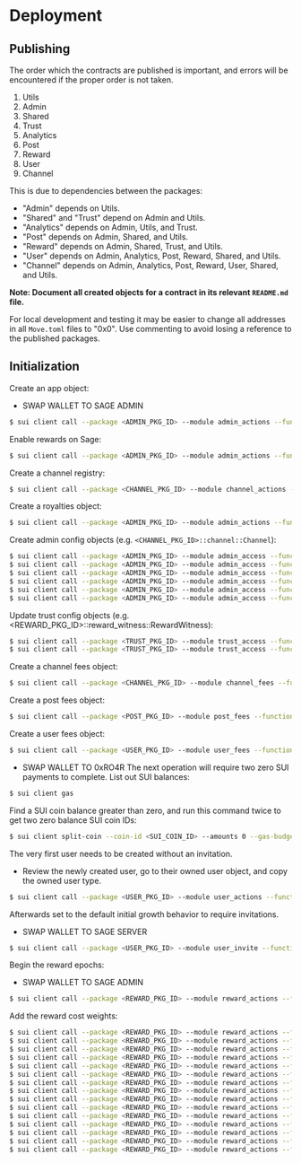 # Deployment

## Publishing

The order which the contracts are published is important, and errors will be encountered if the proper order is not taken.

1. Utils
2. Admin
3. Shared
4. Trust
5. Analytics
6. Post
7. Reward
8. User
9. Channel

This is due to dependencies between the packages:

- "Admin" depends on Utils.
- "Shared" and "Trust" depend on Admin and Utils.
- "Analytics" depends on Admin, Utils, and Trust.
- "Post" depends on Admin, Shared, and Utils.
- "Reward" depends on Admin, Shared, Trust, and Utils.
- "User" depends on Admin, Analytics, Post, Reward, Shared, and Utils.
- "Channel" depends on Admin, Analytics, Post, Reward, User, Shared, and Utils.

**Note: Document all created objects for a contract in its relevant `README.md` file.**

For local development and testing it may be easier to change all addresses in all `Move.toml` files to "0x0". Use commenting to avoid losing a reference to the published packages.

## Initialization

Create an app object:

- SWAP WALLET TO SAGE ADMIN

```sh
$ sui client call --package <ADMIN_PKG_ID> --module admin_actions --function create_app_as_admin --args <ADMIN_CAP_ID> <APP_REGISTRY_ID> sage
```

Enable rewards on Sage:

```sh
$ sui client call --package <ADMIN_PKG_ID> --module admin_actions --function update_app_rewards --args <REWARD_CAP_ID> <APP_ID> true
```

Create a channel registry:

```sh
$ sui client call --package <CHANNEL_PKG_ID> --module channel_actions --function create_registry --args <APP_CHANNEL_REG_ID> <APP_ID>
```

Create a royalties object:

```sh
$ sui client call --package <ADMIN_PKG_ID> --module admin_actions --function create_royalties --type-args 0x2::sui::SUI --args <FEE_CAP_ID> <APP_ID> 0 0x083819196bd7923be95bba14ab1f89931dc392a0d41c71a3eb5e2e9ad914acc9 0 0x083819196bd7923be95bba14ab1f89931dc392a0d41c71a3eb5e2e9ad914acc9
```

Create admin config objects (e.g. `<CHANNEL_PKG_ID>::channel::Channel`):

```sh
$ sui client call --package <ADMIN_PKG_ID> --module admin_access --function create_channel_config --type-args <CHANNEL_TYPE> --args <ADMIN_CAP_ID>
$ sui client call --package <ADMIN_PKG_ID> --module admin_access --function create_channel_witness_config --type-args <CHANNEL_WITNESS_TYPE> --args <ADMIN_CAP_ID>
$ sui client call --package <ADMIN_PKG_ID> --module admin_access --function create_group_witness_config --type-args <GROUP_WITNESS_TYPE> --args <ADMIN_CAP_ID>
$ sui client call --package <ADMIN_PKG_ID> --module admin_access --function create_owned_user_config --type-args <OWNED_USER_TYPE> --args <ADMIN_CAP_ID>
$ sui client call --package <ADMIN_PKG_ID> --module admin_access --function create_shared_user_config --type-args <SHARED_USER_TYPE> --args <ADMIN_CAP_ID>
$ sui client call --package <ADMIN_PKG_ID> --module admin_access --function create_user_witness_config --type-args <USER_WITNESS_TYPE> --args <ADMIN_CAP_ID>
```

Update trust config objects (e.g. <REWARD_PKG_ID>::reward_witness::RewardWitness):

```sh
$ sui client call --package <TRUST_PKG_ID> --module trust_access --function update_governance_witness --type-args <GOVERNANCE_WITNESS_TYPE> --args <ADMIN_CAP_ID> <GOVERNANCE_WITNESS_CONFIG_ID>
$ sui client call --package <TRUST_PKG_ID> --module trust_access --function update_reward_witness --type-args <REWARD_WITNESS_TYPE> --args <ADMIN_CAP_ID> <REWARD_WITNESS_CONFIG_ID>
```

Create a channel fees object:

```sh
$ sui client call --package <CHANNEL_PKG_ID> --module channel_fees --function create --type-args 0x2::sui::SUI --args <FEE_CAP_ID> <APP_ID> 0 0 0 0 0 0 0 0 0 0 0 0 0 0
```

Create a post fees object:

```sh
$ sui client call --package <POST_PKG_ID> --module post_fees --function create --type-args 0x2::sui::SUI --args <FEE_CAP_ID> <APP_ID> 0 0 0 0
```

Create a user fees object:

```sh
$ sui client call --package <USER_PKG_ID> --module user_fees --function create --type-args 0x2::sui::SUI --args <FEE_CAP_ID> <APP_ID> 0 0 0 0 0 0 0 0 0 0 0 0 0 0 0 0
```

- SWAP WALLET TO 0xRO4R
The next operation will require two zero SUI payments to complete. List out SUI balances:

```sh
$ sui client gas
```

Find a SUI coin balance greater than zero, and run this command twice to get two zero balance SUI coin IDs:

```sh
$ sui client split-coin --coin-id <SUI_COIN_ID> --amounts 0 --gas-budget 10000000
```

The very first user needs to be created without an invitation.

- Review the newly created user, go to their owned user object, and copy the owned user type.

```sh
$ sui client call --package <USER_PKG_ID> --module user_actions --function create --type-args 0x2::sui::SUI --args 0x6 <INVITE_CONFIG_ID> <USER_REG_ID> <USER_INVITE_REG_ID> <USER_FEE_ID> '[]' '[]' 0 0 "User 0x1 where authentic voices thrive without permission." "0xRO4R" <ZERO_BALANCE_COIN_ID_1> <ZERO_BALANCE_COIN_ID_2>
```

Afterwards set to the default initial growth behavior to require invitations.

- SWAP WALLET TO SAGE SERVER

```sh
$ sui client call --package <USER_PKG_ID> --module user_invite --function set_invite_config --args <INVITE_CAP_ID> <INVITE_CONFIG_ID> true
```

Begin the reward epochs:

- SWAP WALLET TO SAGE ADMIN

```sh
$ sui client call --package <REWARD_PKG_ID> --module reward_actions --function start_epochs --args <REWARD_CAP_ID> 0x6 <REWARD_COST_WEIGHTS_REG_ID>
```

Add the reward cost weights:

```sh
$ sui client call --package <REWARD_PKG_ID> --module reward_actions --function add_weight --args <REWARD_CAP_ID> <REWARD_COST_WEIGHTS_REG_ID> "channel-created" 1000000
$ sui client call --package <REWARD_PKG_ID> --module reward_actions --function add_weight --args <REWARD_CAP_ID> <REWARD_COST_WEIGHTS_REG_ID> "channel-followed" 1000000
$ sui client call --package <REWARD_PKG_ID> --module reward_actions --function add_weight --args <REWARD_CAP_ID> <REWARD_COST_WEIGHTS_REG_ID> "channel-text-posts" 1000000
$ sui client call --package <REWARD_PKG_ID> --module reward_actions --function add_weight --args <REWARD_CAP_ID> <REWARD_COST_WEIGHTS_REG_ID> "followed-channel" 1000000
$ sui client call --package <REWARD_PKG_ID> --module reward_actions --function add_weight --args <REWARD_CAP_ID> <REWARD_COST_WEIGHTS_REG_ID> "comment-given" 1000000
$ sui client call --package <REWARD_PKG_ID> --module reward_actions --function add_weight --args <REWARD_CAP_ID> <REWARD_COST_WEIGHTS_REG_ID> "comment-received" 1000000
$ sui client call --package <REWARD_PKG_ID> --module reward_actions --function add_weight --args <REWARD_CAP_ID> <REWARD_COST_WEIGHTS_REG_ID> "favorited-post" 1000000
$ sui client call --package <REWARD_PKG_ID> --module reward_actions --function add_weight --args <REWARD_CAP_ID> <REWARD_COST_WEIGHTS_REG_ID> "followed-user" 1000000
$ sui client call --package <REWARD_PKG_ID> --module reward_actions --function add_weight --args <REWARD_CAP_ID> <REWARD_COST_WEIGHTS_REG_ID> "liked-post" 1000000
$ sui client call --package <REWARD_PKG_ID> --module reward_actions --function add_weight --args <REWARD_CAP_ID> <REWARD_COST_WEIGHTS_REG_ID> "post-favorited" 1000000
$ sui client call --package <REWARD_PKG_ID> --module reward_actions --function add_weight --args <REWARD_CAP_ID> <REWARD_COST_WEIGHTS_REG_ID> "post-liked" 1000000
$ sui client call --package <REWARD_PKG_ID> --module reward_actions --function add_weight --args <REWARD_CAP_ID> <REWARD_COST_WEIGHTS_REG_ID> "profile-created" 1000000
$ sui client call --package <REWARD_PKG_ID> --module reward_actions --function add_weight --args <REWARD_CAP_ID> <REWARD_COST_WEIGHTS_REG_ID> "user-followed" 1000000
$ sui client call --package <REWARD_PKG_ID> --module reward_actions --function add_weight --args <REWARD_CAP_ID> <REWARD_COST_WEIGHTS_REG_ID> "user-friends" 1000000
$ sui client call --package <REWARD_PKG_ID> --module reward_actions --function add_weight --args <REWARD_CAP_ID> <REWARD_COST_WEIGHTS_REG_ID> "user-text-posts" 1000000
```
